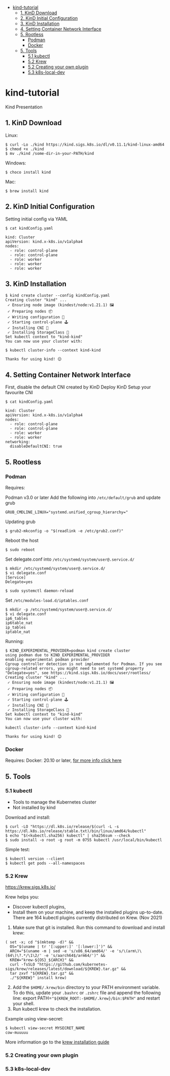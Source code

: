 - [kind-tutorial](#kind-tutorial)
  * [1. KinD Download](#1-kind-download)
  * [2. KinD Initial Configuration](#2-kind-initial-configuration)
  * [3. KinD Installation](#3-kind-installation)
  * [4. Setting Container Network Interface](#4-setting-container-network-interface)
  * [5. Rootless](#5-rootless)
    + [Podman](#podman)
    + [Docker](#docker)
  * [5. Tools](#5-tools)
    + [5.1 kubectl](#51-kubectl)
    + [5.2 Krew](#52-krew)
    + [5.2 Creating your own plugin](#52-creating-your-own-plugin)
    + [5.3 k8s-local-dev](#53-k8s-local-dev)

# kind-tutorial
Kind Presentation


## 1. KinD Download

Linux:
```
$ curl -Lo ./kind https://kind.sigs.k8s.io/dl/v0.11.1/kind-linux-amd64
$ chmod +x ./kind
$ mv ./kind /some-dir-in-your-PATH/kind
```

Windows:
```
$ choco install kind
```

Mac:
```
$ brew install kind
```

## 2. KinD Initial Configuration

Setting initial config via YAML
```
$ cat kindConfig.yaml

kind: Cluster
apiVersion: kind.x-k8s.io/v1alpha4
nodes:
  - role: control-plane
  - role: control-plane
  - role: worker
  - role: worker
  - role: worker
```

## 3. KinD Installation
```
$ kind create cluster --config kindConfig.yaml
Creating cluster "kind" ...
 ✓ Ensuring node image (kindest/node:v1.21.1) 🖼 
 ✓ Preparing nodes 📦  
 ✓ Writing configuration 📜 
 ✓ Starting control-plane 🕹️ 
 ✓ Installing CNI 🔌 
 ✓ Installing StorageClass 💾 
Set kubectl context to "kind-kind"
You can now use your cluster with:

$ kubectl cluster-info --context kind-kind

Thanks for using kind! 😊
```

## 4. Setting Container Network Interface
First, disable the default CNI created by KinD
Deploy KinD
Setup your favourite CNI

```
$ cat kindConfig.yaml

kind: Cluster
apiVersion: kind.x-k8s.io/v1alpha4
nodes:
  - role: control-plane
  - role: control-plane
  - role: worker
  - role: worker
networking:
  disableDefaultCNI: true
```

## 5. Rootless

### Podman
Requires:

Podman v3.0 or later
Add the following into `/etc/default/grub` and update grub
```
GRUB_CMDLINE_LINUX="systemd.unified_cgroup_hierarchy="
````

Updating grub
```
$ grub2-mkconfig -o "$(readlink -e /etc/grub2.conf)"
```

Reboot the host
```
$ sudo reboot
```

Set delegate.conf into `/etc/systemd/system/user@.service.d/`
```
$ mkdir /etc/systemd/system/user@.service.d/
$ vi delegate.conf
[Service]
Delegate=yes

$ sudo systemctl daemon-reload
```


Set `/etc/modules-load.d/iptables.conf`
```
$ mkdir -p /etc/systemd/system/user@.service.d/
$ vi delegate.conf
ip6_tables
ip6table_nat
ip_tables
iptable_nat
```


Running:
```
$ KIND_EXPERIMENTAL_PROVIDER=podman kind create cluster
using podman due to KIND_EXPERIMENTAL_PROVIDER
enabling experimental podman provider
Cgroup controller detection is not implemented for Podman. If you see cgroup-related errors, you might need to set systemd property "Delegate=yes", see https://kind.sigs.k8s.io/docs/user/rootless/
Creating cluster "kind" ...
 ✓ Ensuring node image (kindest/node:v1.21.1) 🖼 
 ✓ Preparing nodes 📦  
 ✓ Writing configuration 📜 
 ✓ Starting control-plane 🕹️ 
 ✓ Installing CNI 🔌 
 ✓ Installing StorageClass 💾 
Set kubectl context to "kind-kind"
You can now use your cluster with:

kubectl cluster-info --context kind-kind

Thanks for using kind! 😊
```

### Docker
Requires: Docker: 20.10 or later, [for more info click here](https://kind.sigs.k8s.io/docs/user/rootless)

## 5. Tools
### 5.1 kubectl
- Tools to manage the Kubernetes cluster
- Not installed by kind

Download and install:
```
$ curl -LO "https://dl.k8s.io/release/$(curl -L -s https://dl.k8s.io/release/stable.txt)/bin/linux/amd64/kubectl"
$ echo "$(<kubectl.sha256) kubectl" | sha256sum --check
$ sudo install -o root -g root -m 0755 kubectl /usr/local/bin/kubectl
```

Simple test:
```
$ kubectl version --client
$ kubectl get pods --all-namespaces
```

### 5.2 Krew
https://krew.sigs.k8s.io/

Krew helps you:
- Discover kubectl plugins,
- Install them on your machine, and keep the installed plugins up-to-date.
There are 164 kubectl plugins currently distributed on Krew. (Nov 2021)

1. Make sure that git is installed.
Run this command to download and install krew:

```
( set -x; cd "$(mktemp -d)" &&
  OS="$(uname | tr '[:upper:]' '[:lower:]')" &&
  ARCH="$(uname -m | sed -e 's/x86_64/amd64/' -e 's/\(arm\)\(64\)\?.*/\1\2/' -e 's/aarch64$/arm64/')" &&
  KREW="krew-${OS}_${ARCH}" &&
  curl -fsSLO "https://github.com/kubernetes-sigs/krew/releases/latest/download/${KREW}.tar.gz" &&
  tar zxvf "${KREW}.tar.gz" &&
  ./"${KREW}" install krew)
```

2. Add the `$HOME/.krew/bin` directory to your PATH environment variable. To do this, update your `.bashrc` or `.zshrc` file and append the following line:
export PATH=`"${KREW_ROOT:-$HOME/.krew}/bin:$PATH"` and restart your shell.
3. Run kubectl krew to check the installation.

Example using view-secret:
```
$ kubectl view-secret MYSECRET_NAME
cow-muuuuu
```

More information go to the [krew installation guide](https://krew.sigs.k8s.io/docs/user-guide/setup/install/)


### 5.2 Creating your own plugin

### 5.3 k8s-local-dev
